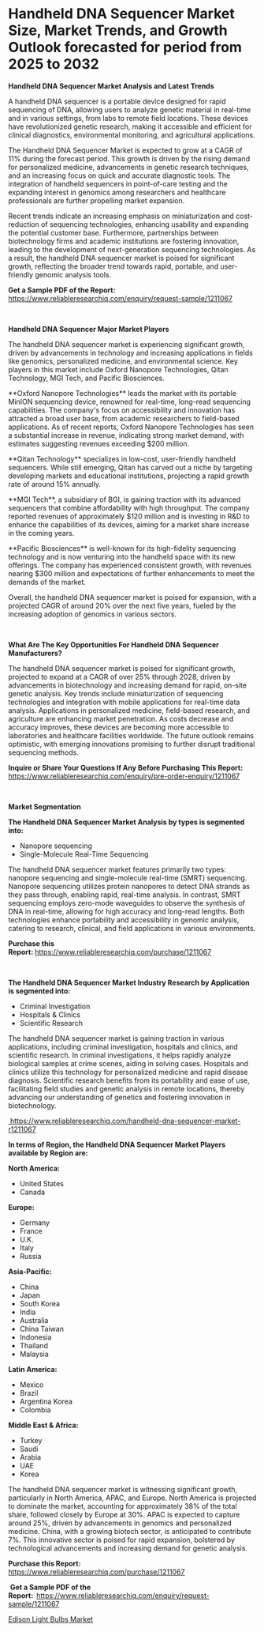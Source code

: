 <p><h1>Handheld DNA Sequencer Market Size, Market Trends, and Growth Outlook forecasted for period from 2025 to 2032</h1></p><p><strong>Handheld DNA Sequencer Market Analysis and Latest Trends</strong></p>
<p><p>A handheld DNA sequencer is a portable device designed for rapid sequencing of DNA, allowing users to analyze genetic material in real-time and in various settings, from labs to remote field locations. These devices have revolutionized genetic research, making it accessible and efficient for clinical diagnostics, environmental monitoring, and agricultural applications.</p><p>The Handheld DNA Sequencer Market is expected to grow at a CAGR of 11% during the forecast period. This growth is driven by the rising demand for personalized medicine, advancements in genetic research techniques, and an increasing focus on quick and accurate diagnostic tools. The integration of handheld sequencers in point-of-care testing and the expanding interest in genomics among researchers and healthcare professionals are further propelling market expansion.</p><p>Recent trends indicate an increasing emphasis on miniaturization and cost-reduction of sequencing technologies, enhancing usability and expanding the potential customer base. Furthermore, partnerships between biotechnology firms and academic institutions are fostering innovation, leading to the development of next-generation sequencing technologies. As a result, the handheld DNA sequencer market is poised for significant growth, reflecting the broader trend towards rapid, portable, and user-friendly genomic analysis tools.</p></p>
<p><strong>Get a Sample PDF of the Report:&nbsp;</strong> <a href="https://www.reliableresearchiq.com/enquiry/request-sample/1211067?utm_campaign=2732&utm_medium=2&utm_source=Github&utm_content=ia&utm_term=24032025&utm_id=handheld-dna-sequencer">https://www.reliableresearchiq.com/enquiry/request-sample/1211067</a></p>
<p>&nbsp;</p>
<p><strong>Handheld DNA Sequencer Major Market Players</strong></p>
<p><p>The handheld DNA sequencer market is experiencing significant growth, driven by advancements in technology and increasing applications in fields like genomics, personalized medicine, and environmental science. Key players in this market include Oxford Nanopore Technologies, Qitan Technology, MGI Tech, and Pacific Biosciences. </p><p>**Oxford Nanopore Technologies** leads the market with its portable MinION sequencing device, renowned for real-time, long-read sequencing capabilities. The company's focus on accessibility and innovation has attracted a broad user base, from academic researchers to field-based applications. As of recent reports, Oxford Nanopore Technologies has seen a substantial increase in revenue, indicating strong market demand, with estimates suggesting revenues exceeding $200 million.</p><p>**Qitan Technology** specializes in low-cost, user-friendly handheld sequencers. While still emerging, Qitan has carved out a niche by targeting developing markets and educational institutions, projecting a rapid growth rate of around 15% annually. </p><p>**MGI Tech**, a subsidiary of BGI, is gaining traction with its advanced sequencers that combine affordability with high throughput. The company reported revenues of approximately $120 million and is investing in R&D to enhance the capabilities of its devices, aiming for a market share increase in the coming years.</p><p>**Pacific Biosciences** is well-known for its high-fidelity sequencing technology and is now venturing into the handheld space with its new offerings. The company has experienced consistent growth, with revenues nearing $300 million and expectations of further enhancements to meet the demands of the market.</p><p>Overall, the handheld DNA sequencer market is poised for expansion, with a projected CAGR of around 20% over the next five years, fueled by the increasing adoption of genomics in various sectors.</p></p>
<p>&nbsp;</p>
<p><strong>What Are The Key Opportunities For Handheld DNA Sequencer Manufacturers?</strong></p>
<p><p>The handheld DNA sequencer market is poised for significant growth, projected to expand at a CAGR of over 25% through 2028, driven by advancements in biotechnology and increasing demand for rapid, on-site genetic analysis. Key trends include miniaturization of sequencing technologies and integration with mobile applications for real-time data analysis. Applications in personalized medicine, field-based research, and agriculture are enhancing market penetration. As costs decrease and accuracy improves, these devices are becoming more accessible to laboratories and healthcare facilities worldwide. The future outlook remains optimistic, with emerging innovations promising to further disrupt traditional sequencing methods.</p></p>
<p><strong>Inquire or Share Your Questions If Any Before Purchasing This Report:</strong> <a href="https://www.reliableresearchiq.com/enquiry/pre-order-enquiry/1211067?utm_campaign=2732&utm_medium=2&utm_source=Github&utm_content=ia&utm_term=24032025&utm_id=handheld-dna-sequencer">https://www.reliableresearchiq.com/enquiry/pre-order-enquiry/1211067</a></p>
<p>&nbsp;</p>
<p><strong>Market Segmentation</strong></p>
<p><strong>The Handheld DNA Sequencer Market Analysis by types is segmented into:</strong></p>
<p><ul><li>Nanopore sequencing</li><li>Single-Molecule Real-Time Sequencing</li></ul></p>
<p><p>The handheld DNA sequencer market features primarily two types: nanopore sequencing and single-molecule real-time (SMRT) sequencing. Nanopore sequencing utilizes protein nanopores to detect DNA strands as they pass through, enabling rapid, real-time analysis. In contrast, SMRT sequencing employs zero-mode waveguides to observe the synthesis of DNA in real-time, allowing for high accuracy and long-read lengths. Both technologies enhance portability and accessibility in genomic analysis, catering to research, clinical, and field applications in various environments.</p></p>
<p><strong>Purchase this Report:&nbsp;</strong><a href="https://www.reliableresearchiq.com/purchase/1211067?utm_campaign=2732&utm_medium=2&utm_source=Github&utm_content=ia&utm_term=24032025&utm_id=handheld-dna-sequencer">https://www.reliableresearchiq.com/purchase/1211067</a></p>
<p>&nbsp;</p>
<p><strong>The Handheld DNA Sequencer Market Industry Research by Application is segmented into:</strong></p>
<p><ul><li>Criminal Investigation</li><li>Hospitals & Clinics</li><li>Scientific Research</li></ul></p>
<p><p>The handheld DNA sequencer market is gaining traction in various applications, including criminal investigation, hospitals and clinics, and scientific research. In criminal investigations, it helps rapidly analyze biological samples at crime scenes, aiding in solving cases. Hospitals and clinics utilize this technology for personalized medicine and rapid disease diagnosis. Scientific research benefits from its portability and ease of use, facilitating field studies and genetic analysis in remote locations, thereby advancing our understanding of genetics and fostering innovation in biotechnology.</p></p>
<p><a href="https://www.reliableresearchiq.com/handheld-dna-sequencer-market-r1211067?utm_campaign=2732&utm_medium=2&utm_source=Github&utm_content=ia&utm_term=24032025&utm_id=handheld-dna-sequencer">&nbsp;https://www.reliableresearchiq.com/handheld-dna-sequencer-market-r1211067</a></p>
<p><strong>In terms of Region, the Handheld DNA Sequencer Market Players available by Region are:</strong></p>
<p>
    <p> <strong> North America: </strong>
        <ul>
            <li>United States</li>
            <li>Canada</li>
        </ul>
        </p> 
    <p> <strong> Europe: </strong>
        <ul>
            <li>Germany</li>
            <li>France</li>
            <li>U.K.</li>
            <li>Italy</li>
            <li>Russia</li>
        </ul>
        </p> 
    <p> <strong> Asia-Pacific: </strong>
        <ul>
            <li>China</li>
            <li>Japan</li>
            <li>South Korea</li>
            <li>India</li>
            <li>Australia</li>
            <li>China Taiwan</li>
            <li>Indonesia</li>
            <li>Thailand</li>
            <li>Malaysia</li>
        </ul>
        </p> 
    <p> <strong> Latin America: </strong>
        <ul>
            <li>Mexico</li>
            <li>Brazil</li>
            <li>Argentina Korea</li>
            <li>Colombia</li>
        </ul>
        </p> 
    <p> <strong> Middle East & Africa: </strong>
        <ul>
            <li>Turkey</li>
            <li>Saudi</li>
            <li>Arabia</li>
            <li>UAE</li>
            <li>Korea</li>
        </ul>
    </p>
    </p>
<p><p>The handheld DNA sequencer market is witnessing significant growth, particularly in North America, APAC, and Europe. North America is projected to dominate the market, accounting for approximately 38% of the total share, followed closely by Europe at 30%. APAC is expected to capture around 25%, driven by advancements in genomics and personalized medicine. China, with a growing biotech sector, is anticipated to contribute 7%. This innovative sector is poised for rapid expansion, bolstered by technological advancements and increasing demand for genetic analysis.</p></p>
<p><strong>Purchase this Report: </strong><a href="https://www.reliableresearchiq.com/purchase/1211067?utm_campaign=2732&utm_medium=2&utm_source=Github&utm_content=ia&utm_term=24032025&utm_id=handheld-dna-sequencer">https://www.reliableresearchiq.com/purchase/1211067</a></p>
<p>&nbsp;<strong>Get a Sample PDF of the Report:&nbsp;&nbsp;</strong><a href="https://www.reliableresearchiq.com/enquiry/request-sample/1211067?utm_campaign=2732&utm_medium=2&utm_source=Github&utm_content=ia&utm_term=24032025&utm_id=handheld-dna-sequencer">https://www.reliableresearchiq.com/enquiry/request-sample/1211067</a></p>
<p><strong></strong></p>
<p><p><a href="https://github.com/adyawafurber1/Market-Research-Report-List-1/blob/main/edison-light-bulbs-market.md?utm_campaign=2732&utm_medium=2&utm_source=Github&utm_content=ia&utm_term=24032025&utm_id=handheld-dna-sequencer">Edison Light Bulbs Market</a></p></p>